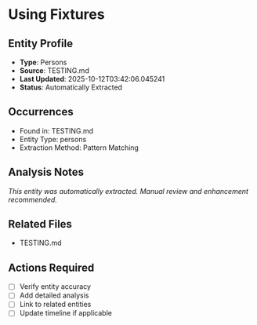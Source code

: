 # Using Fixtures

## Entity Profile
- **Type**: Persons
- **Source**: TESTING.md
- **Last Updated**: 2025-10-12T03:42:06.045241
- **Status**: Automatically Extracted

## Occurrences
- Found in: TESTING.md
- Entity Type: persons
- Extraction Method: Pattern Matching

## Analysis Notes
*This entity was automatically extracted. Manual review and enhancement recommended.*

## Related Files
- TESTING.md

## Actions Required
- [ ] Verify entity accuracy
- [ ] Add detailed analysis
- [ ] Link to related entities
- [ ] Update timeline if applicable
